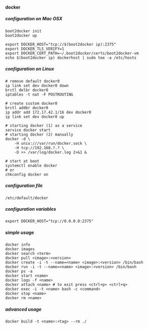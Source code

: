 #### docker

##### configuration on Mac OSX

    boot2docker init
    boot2docker up

    export DOCKER_HOST="tcp://$(boot2docker ip):2375"
    export DOCKER_TLS_VERIFY=1
    export DOCKER_CERT_PATH=~/.boot2docker/certs/boot2docker-vm
    echo $(boot2docker ip) dockerhost | sudo tee -a /etc/hosts

##### configuration on Linux

    # remove default docker0
    ip link set dev docker0 down
    brctl delbr docker0
    iptables -t nat -F POSTROUTING

    # create custom docker0
    brctl addbr docker0
    ip addr add 172.17.42.1/16 dev docker0
    ip link set dev docker0 up

    # starting docker (1) as a service
    service docker start
    # starting docker (2) manually
    docker -d \
        -H unix:///var/run/docker.sock \
        -H tcp://192.168.?.? \
        -D >> /var/log/docker.log 2>&1 &

    # start at boot
    systemctl enable docker
    # or
    chkconfig docker on

##### configuration file

    /etc/default/docker

##### configuration variables

    export DOCKER_HOST="tcp://0.0.0.0:2375"

##### simple usage

    docker info
    docker images
    docker search <term>
    docker pull <image>:<version>
    docker create -i -t --name=<name> <image>:<version> /bin/bash
    docker run -i -t --name=<name> <image>:<version> /bin/bash
    docker ps -a
    docker start <name>
    docker logs -f <name>
    docker attach <name> # to exit press <ctrl+p> <ctrl+q>
    docker exec -i -t <name> bash -c <command>
    docker stop <name>
    docker rm <name>

##### advanced usage

    docker build -t <name>:<tag> --rm ./
